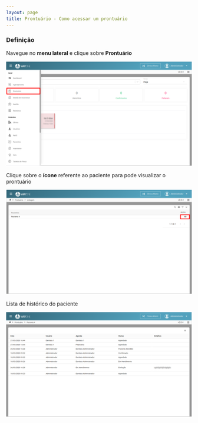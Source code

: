 ```yaml
---
layout: page
title: Prontuário - Como acessar um prontuário
---
```


### Definição

Navegue no **menu lateral** e clique sobre **Prontuário**
<p align="center">
  <img alt="Acessar um prontuário" src="como-acessar-um-prontuario-img-01.png" width="800">
</p>

Clique sobre o  **ícone** referente ao paciente para pode visualizar o prontuário
<p align="center">
  <img alt="Acessar um prontuário" src="como-acessar-um-prontuario-img-02.png" width="800">
</p>

Lista de histórico do paciente
<p align="center">
  <img alt="Acessar um prontuário" src="como-acessar-um-prontuario-img-03.png" width="800">
</p>
